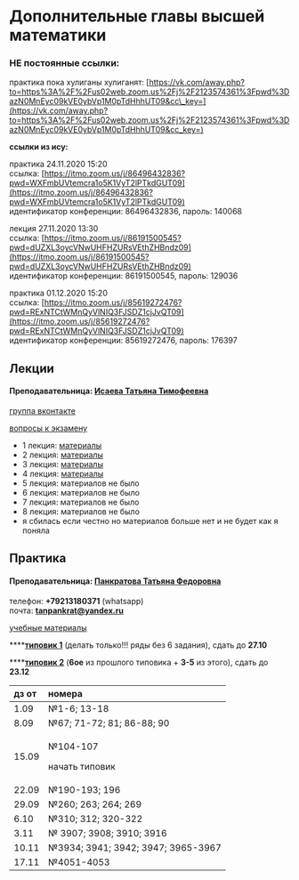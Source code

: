 # Дополнительные главы высшей математики

### НЕ постоянные ссылки:

практика пока хулиганы хулиганят: [https://vk.com/away.php?to=https%3A%2F%2Fus02web.zoom.us%2Fj%2F2123574361%3Fpwd%3DazN0MnEyc09kVE0ybVp1M0pTdHhhUT09&cc\_key=](https://vk.com/away.php?to=https%3A%2F%2Fus02web.zoom.us%2Fj%2F2123574361%3Fpwd%3DazN0MnEyc09kVE0ybVp1M0pTdHhhUT09&cc_key=)

**ссылки из ису:**

практика 24.11.2020 15:20  
ссылка: [https://itmo.zoom.us/j/86496432836?pwd=WXFmbUVtemcra1o5K1VyT2lPTkdGUT09](https://itmo.zoom.us/j/86496432836?pwd=WXFmbUVtemcra1o5K1VyT2lPTkdGUT09)  
идентификатор конференции: 86496432836, пароль: 140068

лекция 27.11.2020 13:30  
ссылка: [https://itmo.zoom.us/j/86191500545?pwd=dUZXL3oycVNwUHFHZURsVEthZHBndz09](https://itmo.zoom.us/j/86191500545?pwd=dUZXL3oycVNwUHFHZURsVEthZHBndz09)  
идентификатор конференции: 86191500545, пароль: 129036

практика 01.12.2020 15:20  
ссылка: [https://itmo.zoom.us/j/85619272476?pwd=RExNTCtWMnQyVlNIQ3FJSDZ1cjJvQT09](https://itmo.zoom.us/j/85619272476?pwd=RExNTCtWMnQyVlNIQ3FJSDZ1cjJvQT09)  
идентификатор конференции: 85619272476, пароль: 176397

## Лекции

#### Преподавательница: [Исаева Татьяна Тимофеевна](https://isu.ifmo.ru/pls/apex/f?p=2143:3:105747231495544::NO::PID:146553)

[группа вконтакте](https://vk.com/club193548696)

[вопросы к экзамену](https://drive.google.com/file/d/1ByjfcUE_J2aznEIIzQzi-uyj9aMOrhd6/view)

* 1 лекция: [материалы](https://vk.com/wall-193548696_62)
* 2 лекция: [материалы](https://vk.com/wall-193548696_72)
* 3 лекция: [материалы](https://vk.com/wall-193548696_74)
* 4 лекция: [материалы](https://vk.com/wall-193548696_76)
* 5 лекция: материалов не было
* 6 лекция: материалов не было
* 7 лекция: материалов не было
* 8 лекция: материалов не было
* я сбилась если честно но материалов больше нет и не будет как я поняла

## Практика

#### Преподавательница: [Панкратова Татьяна Федоровна](https://isu.ifmo.ru/pls/apex/f?p=2143:3:105747231495544::NO::PID:100625)

телефон: **+79213180371** \(whatsapp\)  
почта: **tanpankrat@yandex.ru**

[учебные материалы](https://drive.google.com/drive/folders/1LcAiNhYUjP6Au3LD4q3pjy7EvXb958Pd)

\*\*\*\*[**типовик 1**](https://drive.google.com/file/d/1bJOQgioSthndRrg5rH_j6i9UKk9h0-UP/view) \(делать только!!! ряды без 6 задания\), сдать до **27.10**

\*\*\*\*[**типовик 2**](https://drive.google.com/file/d/1FYZ9gllgrmvT8OtURNTnkNO2n7Zvazmu/view) \(**6ое** из прошлого типовика + **3-5** из этого\), сдать до **23.12**

<table>
  <thead>
    <tr>
      <th style="text-align:left">&#x434;&#x437; &#x43E;&#x442;</th>
      <th style="text-align:left">&#x43D;&#x43E;&#x43C;&#x435;&#x440;&#x430;</th>
    </tr>
  </thead>
  <tbody>
    <tr>
      <td style="text-align:left">1.09</td>
      <td style="text-align:left">&#x2116;1-6; 13-18</td>
    </tr>
    <tr>
      <td style="text-align:left">8.09</td>
      <td style="text-align:left">&#x2116;67; 71-72; 81; 86-88; 90</td>
    </tr>
    <tr>
      <td style="text-align:left">15.09</td>
      <td style="text-align:left">
        <p>&#x2116;104-107</p>
        <p>&#x43D;&#x430;&#x447;&#x430;&#x442;&#x44C; &#x442;&#x438;&#x43F;&#x43E;&#x432;&#x438;&#x43A;</p>
      </td>
    </tr>
    <tr>
      <td style="text-align:left">22.09</td>
      <td style="text-align:left">&#x2116;190-193; 196</td>
    </tr>
    <tr>
      <td style="text-align:left">29.09</td>
      <td style="text-align:left">&#x2116;260; 263; 264; 269</td>
    </tr>
    <tr>
      <td style="text-align:left">6.10</td>
      <td style="text-align:left">&#x2116;310; 312; 320-322</td>
    </tr>
    <tr>
      <td style="text-align:left">3.11</td>
      <td style="text-align:left">&#x2116; 3907; 3908; 3910; 3916</td>
    </tr>
    <tr>
      <td style="text-align:left">10.11</td>
      <td style="text-align:left">&#x2116;3934; 3941; 3942; 3947; 3965-3967</td>
    </tr>
    <tr>
      <td style="text-align:left">17.11</td>
      <td style="text-align:left">&#x2116;4051-4053</td>
    </tr>
  </tbody>
</table>

